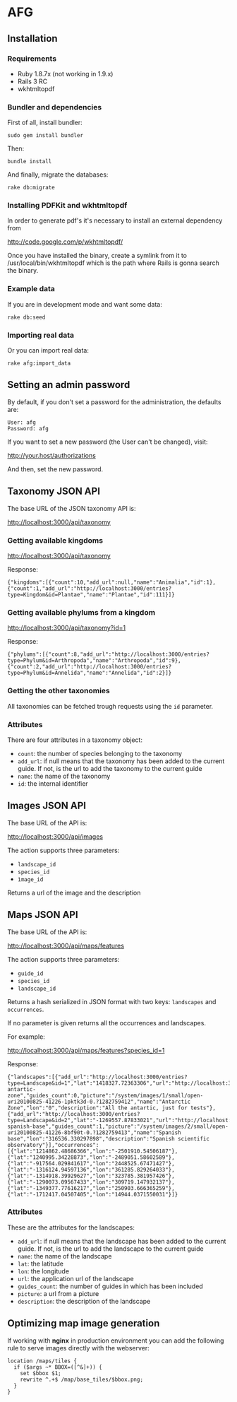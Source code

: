 # AFG #

## Installation ##

### Requirements ###

  - Ruby 1.8.7x (not working in 1.9.x)
  - Rails 3 RC
  - wkhtmltopdf

### Bundler and dependencies ###

First of all, install bundler:

    sudo gem install bundler
    
Then:

    bundle install
    
And finally, migrate the databases:

    rake db:migrate

### Installing PDFKit and wkhtmltopdf ###

In order to generate pdf's it's necessary to install an external dependency from

http://code.google.com/p/wkhtmltopdf/

Once you have installed the binary, create a symlink from it to /usr/local/bin/wkhtmltopdf which is the path where Rails is gonna search the binary.

### Example data ###

If you are in development mode and want some data:

    rake db:seed
    
### Importing real data ###
    
Or you can import real data:

    rake afg:import_data


## Setting an admin password ##

By default, if you don't set a password for the administration, the defaults are:

    User: afg
    Password: afg
    
If you want to set a new password (the User can't be changed), visit:

   http://your.host/authorizations
   
And then, set the new password.


## Taxonomy JSON API ##

The base URL of the JSON taxonomy API is:

<http://localhost:3000/api/taxonomy>

### Getting available kingdoms ###

<http://localhost:3000/api/taxonomy>

Response:

    {"kingdoms":[{"count":10,"add_url":null,"name":"Animalia","id":1},{"count":1,"add_url":"http://localhost:3000/entries?type=Kingdom&id=Plantae","name":"Plantae","id":111}]}
    
### Getting available phylums from a kingdom ###

<http://localhost:3000/api/taxonomy?id=1>

Response:

    {"phylums":[{"count":8,"add_url":"http://localhost:3000/entries?type=Phylum&id=Arthropoda","name":"Arthropoda","id":9},{"count":2,"add_url":"http://localhost:3000/entries?type=Phylum&id=Annelida","name":"Annelida","id":2}]}

### Getting the other taxonomies ###

All taxonomies can be fetched trough requests using the `id` parameter.

### Attributes ####

There are four attributes in a taxonomy object:

  - `count`: the number of species belonging to the taxonomy
  - `add_url`: if null means that the taxonomy has been added to the current guide. If not, is the url to add the taxonomy to the current guide
  - `name`: the name of the taxonomy
  - `id`: the internal identifier


## Images JSON API ##

The base URL of the API is:

<http://localhost:3000/api/images>

The action supports three parameters:

  - `landscape_id`
  - `species_id`
  - `ìmage_id`
  
Returns a url of the image and the description


## Maps JSON API ##

The base URL of the API is:

<http://localhost:3000/api/maps/features>

The action supports three parameters:

  - `guide_id`
  - `species_id`
  - `landscape_id`
  
Returns a hash serialized in JSON format with two keys: `landscapes` and `occurrences`.

If no parameter is given returns all the occurrences and landscapes.

For example:

<http://localhost:3000/api/maps/features?species_id=1>

Response:

    {"landscapes":[{"add_url":"http://localhost:3000/entries?type=Landscape&id=1","lat":"1418327.72363306","url":"http://localhost:3000/landscapes/1-antartic-zone","guides_count":0,"picture":"/system/images/1/small/open-uri20100825-41226-1pktk3d-0.?1282759412","name":"Antarctic Zone","lon":"0","description":"All the antartic, just for tests"},{"add_url":"http://localhost:3000/entries?type=Landscape&id=2","lat":"-1269557.87833021","url":"http://localhost:3000/landscapes/2-spanish-base","guides_count":1,"picture":"/system/images/2/small/open-uri20100825-41226-8bf90t-0.?1282759413","name":"Spanish base","lon":"316536.330297898","description":"Spanish scientific observatory"}],"occurrences":[{"lat":"1214862.48686366","lon":"-2501910.54506187"},{"lat":"1240995.34228873","lon":"-2489051.58602589"},{"lat":"-917564.029841617","lon":"2448525.67471427"},{"lat":"-1316124.94597136","lon":"361285.829264033"},{"lat":"-1314918.39929627","lon":"323785.381957426"},{"lat":"-1290073.09567433","lon":"309719.147932137"},{"lat":"-1349377.77616217","lon":"250903.666365259"},{"lat":"-1712417.04507405","lon":"14944.0371550031"}]}

### Attributes ###

These are the attributes for the landscapes:

  - `add_url`: if null means that the landscape has been added to the current guide. If not, is the url to add the landscape to the current guide
  - `name`: the name of the landscape
  - `lat`: the latitude
  - `lon`: the longitude
  - `url`: the application url of the landscape
  - `guides_count`: the number of guides in which has been included
  - `picture`: a url from a picture
  - `description`: the description of the landscape


## Optimizing map image generation ##

If working with **nginx** in production environment you can add the following rule to serve images directly with the webserver:

    location /maps/tiles {
      if ($args ~* BBOX=([^&]+)) {
        set $bbox $1;
        rewrite ^.+$ /map/base_tiles/$bbox.png;
      }
    }
    
